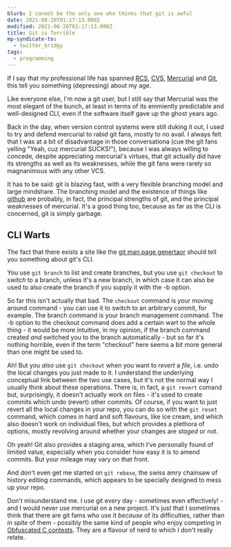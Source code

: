 ```yaml
---
blurb: I cannot be the only one who thinks that git is awful
date: 2021-08-26T01:17:13.000Z
modified: 2021-08-26T01:17:13.000Z
title: Git is Terrible
mp-syndicate-to:
  - twitter_bridgy
tags:
  - programming
---
```


If I say that my professional life has spanned [RCS][1], [CVS][2],
[Mercurial][3] and [Git][4], this tell you something (depressing) about my
age.

Like everyone else, I'm now a git user, but I still say that Mercurial was
the most elegant of the bunch, at least in terms of its emmiently
predictable and well-designed CLI, even if the software itself gave up the
ghost years ago.

Back in the day, when version control systems were still duking it out, I
used to try and defend mercurial to rabid git fans, mostly to no avail.  I
always felt that I was at a bit of disadvantage in those conversationa (cue
the git fans yelling "Yeah, cuz mercurial SUCKS!"), because I was always
willing to concede, despite appreciating mercurial's virtues, that git
actually did have its strengths as well as its weaknesses, while the git
fans were rarely so magnanimous with any other VCS.

It has to be said: git is blazing fast, with a very flexible branching model
and large mindshare.  The branching model and the existence of things like
[github][5] are probably, in fact, the principal strengths of git, and the
principal weaknesses of mercurial.  It's a good thing too, because as far as
the CLI is concerned, git is simply garbage.

## CLI Warts

The fact that there exists a site like the [git man page genertaor][6]
should tell you something about git's CLI.

You use ``git branch`` to list and create branches, but you use ``git
checkout`` to *switch* to a branch, unless it's a new branch, in which case
it can also be used to also create the branch if you supply it with the -b
option.

So far this isn't actually that bad.  The ``checkout`` command is your
moving around command - you can use it to switch to an arbitrary commit, for
example.  The branch command is your branch management command.  The -b
option to the checkout command does add a certain wart to the whole thing -
it would be more intuitive, in my opinion, if the branch command created
*and* switched you to the branch automatically - but so far it's nothing
horrible, even if the term "checkout" here seems a bit more general than one
might be used to.

Ah! But you *also* use ``git checkout`` when you want to *revert* a *file*,
i.e.  undo the local changes you just made to it.  I understand the
underlying conceptual link between the two use cases, but it's not the
normal way I usually think about these operations.  There is, in fact, a
``git revert`` comand but, surprisingly, it doesn't actually work on files -
it's used to create commits which undo (revert) other commits.  Of course,
if you want to just revert all the local changes in your repo, you can do so
with the ``git reset`` command, which comes in hard and soft flavours, like
ice cream, and which also doesn't work on individual files, but which
provides a plethora of options, mostly revolving around whether your changes
are *staged* or not.

Oh yeah! Git also provides a staging area, which I've personally found of limited
value, especially when you consider how easy it is to amend commits.  But
your mileage may vary on that front.

And don't even get me started on ``git rebase``, the swiss amry chainsaw of
history editing commands, which appears to be specially designed to mess up
your repo.

Don't misunderstand me.  I use git every day - sometimes even effectively! -
and I would never use mercurial on a new project.  It's just that I
sometimes think that there are git fams who use it *because* of its
difficulties, rather than *in spite* of them - possibly the same kind of
people who enjoy competing in [Obfuscated C contests][7].  They are a
flavour of nerd to which I don't really relate.

[1]: https://en.wikipedia.org/wiki/Revision_Control_System
[2]: https://en.wikipedia.org/wiki/Concurrent_Versions_System
[3]: https://en.wikipedia.org/wiki/Mercurial
[4]: https://en.wikipedia.org/wiki/Git
[5]: https://github.com/
[6]: https://git-man-page-generator.lokaltog.net/
[7]: https://www.ioccc.org/
